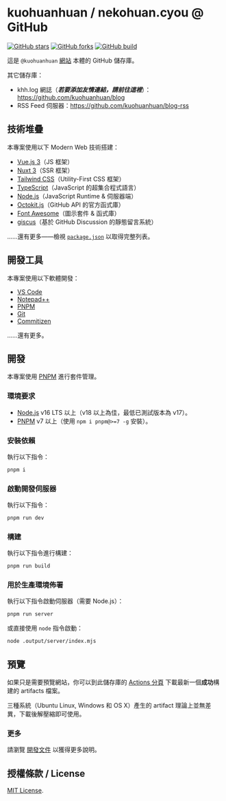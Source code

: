 # kuohuanhuan / nekohuan.cyou @ GitHub

[![GitHub stars](https://img.shields.io/github/stars/kuohuanhuan/nekohuan.cyou?style=for-the-badge)](https://github.com/kuohuanhuan/nekohuan.cyou/stargazers)
[![GitHub forks](https://img.shields.io/github/forks/kuohuanhuan/nekohuan.cyou?style=for-the-badge)](https://github.com/kuohuanhuan/nekohuan.cyou/fork)
[![GitHub build](https://img.shields.io/github/actions/workflow/status/kuohuanhuan/nekohuan.cyou/build-test.yml?style=for-the-badge)](https://github.com/kuohuanhuan/nekohuan.cyou/actions)

這是 `@kuohuanhuan` [網站](https://nekohuan.cyou) 本體的 GitHub 儲存庫。

其它儲存庫：

- khh.log 網誌（_**若要添加友情連結，請前往這裡**_）：https://github.com/kuohuanhuan/blog
- RSS Feed 伺服器：https://github.com/kuohuanhuan/blog-rss

## 技術堆疊

本專案使用以下 Modern Web 技術搭建：

- [Vue.js 3](https://v3.vuejs.org)（JS 框架）
- [Nuxt 3](https://nuxt.com)（SSR 框架）
- [Tailwind CSS](https://tailwindcss.com)（Utility-First CSS 框架）
- [TypeScript](https://www.typescriptlang.org)（JavaScript 的超集合程式語言）
- [Node.js](https://nodejs.org/en)（JavaScript Runtime & 伺服器端）
- [Octokit.js](https://docs.github.com/en/rest/overview/libraries)（GitHub API 的官方函式庫）
- [Font Awesome](https://fontawesome.com)（圖示套件 & 函式庫）
- [giscus](https://giscus.app)（基於 GitHub Discussion 的靜態留言系統）

……還有更多——檢視 [`package.json`](https://github.com/kuohuanhuan/nekohuan.cyou/blob/master/package.json) 以取得完整列表。

## 開發工具

本專案使用以下軟體開發：

- [VS Code](https://code.visualstudio.com)
- [Notepad++](https://notepad-plus-plus.org)
- [PNPM](https://pnpm.io)
- [Git](https://git-scm.com)
- [Commitizen](https://commitizen.github.io/cz-cli)

……還有更多。

## 開發

本專案使用 [PNPM](https://pnpm.io) 進行套件管理。

### 環境要求

- [Node.js](https://nodejs.org/en) v16 LTS 以上（v18 以上為佳，最低已測試版本為 v17）。
- [PNPM](https://pnpm.io) v7 以上（使用 `npm i pnpm@>=7 -g` 安裝）。

### 安裝依賴

執行以下指令：

```bash
pnpm i
```

### 啟動開發伺服器

執行以下指令：

```bash
pnpm run dev
```

### 構建

執行以下指令進行構建：

```bash
pnpm run build
```

### 用於生產環境佈署

執行以下指令啟動伺服器（需要 Node.js）：

```bash
pnpm run server
```

或直接使用 `node` 指令啟動：

```bash
node .output/server/index.mjs
```

## 預覽

如果只是需要預覽網站，你可以到此儲存庫的 [Actions 分頁](https://github.com/kuohuanhuan/nekohuan.cyou/actions) 下載最新一個**成功**構建的 artifacts 檔案。

三種系統（Ubuntu Linux, Windows 和 OS X）產生的 artifact 理論上並無差異，下載後解壓縮即可使用。

### 更多

請瀏覽 [開發文件](https://nuxt.com/docs) 以獲得更多說明。

## 授權條款 / License

[MIT License](https://github.com/kuohuanhuan/nekohuan.cyou/blob/master/LICENSE).
